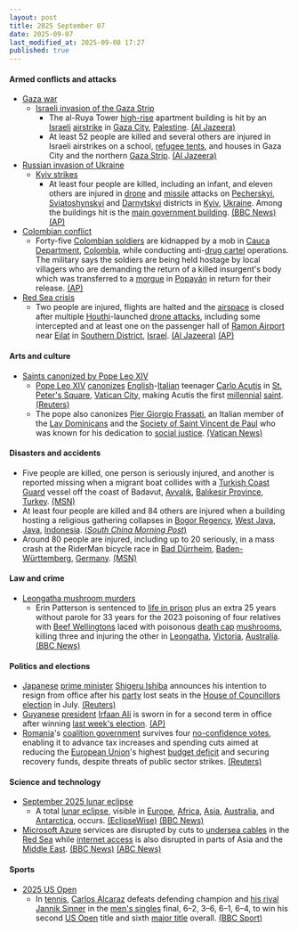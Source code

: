 ```yaml
---
layout: post
title: 2025 September 07
date: 2025-09-07
last_modified_at: 2025-09-08 17:27
published: true
---
```



#### Armed conflicts and attacks

* [Gaza war](https://en.wikipedia.org/wiki/Gaza_war "Gaza war")
  * [Israeli invasion of the Gaza Strip](https://en.wikipedia.org/wiki/Israeli_invasion_of_the_Gaza_Strip "Israeli invasion of the Gaza Strip")
    * The al-Ruya Tower [high-rise](https://en.wikipedia.org/wiki/Tower_block "Tower block") apartment building is hit by an [Israeli](https://en.wikipedia.org/wiki/Israel_Defense_Forces "Israel Defense Forces") [airstrike](https://en.wikipedia.org/wiki/Airstrike "Airstrike") in [Gaza City](https://en.wikipedia.org/wiki/Gaza_City "Gaza City"), [Palestine](https://en.wikipedia.org/wiki/Palestine "Palestine"). [(Al Jazeera)](https://www.aljazeera.com/news/liveblog/2025/9/7/live-israel-bombs-school-tents-and-homes-in-gaza-city-killing-17)
    * At least 52 people are killed and several others are injured in Israeli airstrikes on a school, [refugee tents](https://en.wikipedia.org/wiki/Refugee_camp "Refugee camp"), and houses in Gaza City and the northern [Gaza Strip](https://en.wikipedia.org/wiki/Gaza_Strip "Gaza Strip"). [(Al Jazeera)](https://www.aljazeera.com/news/liveblog/2025/9/7/live-israel-bombs-school-tents-and-homes-in-gaza-city-killing-17)
* [Russian invasion of Ukraine](https://en.wikipedia.org/wiki/Russian_invasion_of_Ukraine "Russian invasion of Ukraine")
  * [Kyiv strikes](https://en.wikipedia.org/wiki/Kyiv_strikes_%282022%E2%80%93present%29 "Kyiv strikes (2022–present)")
    * At least four people are killed, including an infant, and eleven others are injured in [drone](https://en.wikipedia.org/wiki/Drone_warfare "Drone warfare") and [missile](https://en.wikipedia.org/wiki/Missile "Missile") attacks on [Pecherskyi](https://en.wikipedia.org/wiki/Pecherskyi_District "Pecherskyi District"), [Sviatoshynskyi](https://en.wikipedia.org/wiki/Sviatoshynskyi_District "Sviatoshynskyi District") and [Darnytskyi](https://en.wikipedia.org/wiki/Darnytskyi_District "Darnytskyi District") districts in [Kyiv](https://en.wikipedia.org/wiki/Kyiv "Kyiv"), [Ukraine](https://en.wikipedia.org/wiki/Ukraine "Ukraine"). Among the buildings hit is the [main government building](https://en.wikipedia.org/wiki/Government_Building%2C_Kyiv "Government Building, Kyiv"). [(BBC News)](https://www.bbc.com/news/articles/cpq5dl5y4nlo) [(AP)](https://apnews.com/article/russia-ukraine-war-kyiv-attack-putin-zelenskyy-3ac9053a31872b2e7a1191ef31d595fb)
* [Colombian conflict](https://en.wikipedia.org/wiki/Colombian_conflict "Colombian conflict")
  * Forty-five [Colombian soldiers](https://en.wikipedia.org/wiki/National_Army_of_Colombia "National Army of Colombia") are kidnapped by a mob in [Cauca Department](https://en.wikipedia.org/wiki/Cauca_Department "Cauca Department"), [Colombia](https://en.wikipedia.org/wiki/Colombia "Colombia"), while conducting anti-[drug cartel](https://en.wikipedia.org/wiki/Drug_cartel "Drug cartel") operations. The military says the soldiers are being held hostage by local villagers who are demanding the return of a killed insurgent's body which was transferred to a [morgue](https://en.wikipedia.org/wiki/Morgue "Morgue") in [Popayán](https://en.wikipedia.org/wiki/Popay%C3%A1n "Popayán") in return for their release. [(AP)](https://apnews.com/article/colombia-soldiers-kidnapped-micay-canyon-farc-16163c76a2dbbfb9312b2462b99ea2a2)
* [Red Sea crisis](https://en.wikipedia.org/wiki/Red_Sea_crisis "Red Sea crisis")
  * Two people are injured, flights are halted and the [airspace](https://en.wikipedia.org/wiki/Airspace "Airspace") is closed after multiple [Houthi](https://en.wikipedia.org/wiki/Houthis "Houthis")-launched [drone attacks](https://en.wikipedia.org/wiki/Drone_warfare "Drone warfare"), including some intercepted and at least one on the passenger hall of [Ramon Airport](https://en.wikipedia.org/wiki/Ramon_Airport "Ramon Airport") near [Eilat](https://en.wikipedia.org/wiki/Eilat "Eilat") in [Southern District](https://en.wikipedia.org/wiki/Southern_District_%28Israel%29 "Southern District (Israel)"), [Israel](https://en.wikipedia.org/wiki/Israel "Israel"). [(Al Jazeera)](https://www.aljazeera.com/news/2025/9/7/israeli-military-says-drone-launched-from-yemen-hits-airport-arrivals-hall) [(AP)](https://apnews.com/article/israel-yemen-houthis-airport-ramon-drones-eilat-185b1579e406dde80d77d7333b5ded63)

#### Arts and culture

* [Saints canonized by Pope Leo XIV](https://en.wikipedia.org/wiki/List_of_saints_canonized_by_Pope_Leo_XIV "List of saints canonized by Pope Leo XIV")
  * [Pope Leo XIV](https://en.wikipedia.org/wiki/Pope_Leo_XIV "Pope Leo XIV") [canonizes](https://en.wikipedia.org/wiki/Canonization "Canonization") [English](https://en.wikipedia.org/wiki/English_people "English people")-[Italian](https://en.wikipedia.org/wiki/Italians "Italians") teenager [Carlo Acutis](https://en.wikipedia.org/wiki/Carlo_Acutis "Carlo Acutis") in [St. Peter's Square](https://en.wikipedia.org/wiki/St._Peter%27s_Square "St. Peter's Square"), [Vatican City](https://en.wikipedia.org/wiki/Vatican_City "Vatican City"), making Acutis the first [millennial](https://en.wikipedia.org/wiki/Millennial "Millennial") [saint](https://en.wikipedia.org/wiki/Saint "Saint"). [(Reuters)](https://www.reuters.com/world/teen-coder-made-first-millennial-catholic-saint-youthful-vatican-event-2025-09-07/)
  * The pope also canonizes [Pier Giorgio Frassati](https://en.wikipedia.org/wiki/Pier_Giorgio_Frassati "Pier Giorgio Frassati"), an Italian member of the [Lay Dominicans](https://en.wikipedia.org/wiki/Third_Order_of_Saint_Dominic "Third Order of Saint Dominic") and the [Society of Saint Vincent de Paul](https://en.wikipedia.org/wiki/Society_of_Saint_Vincent_de_Paul "Society of Saint Vincent de Paul") who was known for his dedication to [social justice](https://en.wikipedia.org/wiki/Social_justice "Social justice"). [(Vatican News)](https://www.vaticannews.va/en/church/news/2025-09/pier-giorgio-frassati-a-true-brother-to-be-canonized-by-pope-leo.html)

#### Disasters and accidents

* Five people are killed, one person is seriously injured, and another is reported missing when a migrant boat collides with a [Turkish Coast Guard](https://en.wikipedia.org/wiki/Coast_Guard_Command_%28Turkey%29 "Coast Guard Command (Turkey)") vessel off the coast of Badavut, [Ayvalık](https://en.wikipedia.org/wiki/Ayval%C4%B1k "Ayvalık"), [Balıkesir Province](https://en.wikipedia.org/wiki/Bal%C4%B1kesir_Province "Balıkesir Province"), [Turkey](https://en.wikipedia.org/wiki/Turkey "Turkey"). [(MSN)](https://www.msn.com/en-ca/news/world/five-killed-after-migrant-boat-hits-coast-guard-vessel-off-northwest-turkey/ar-AA1M31i9?ocid=winp1taskbar&cvid=97740216012d4457b535e70ed6301dc5&ei=9)
* At least four people are killed and 84 others are injured when a building hosting a religious gathering collapses in [Bogor Regency](https://en.wikipedia.org/wiki/Bogor_Regency "Bogor Regency"), [West Java](https://en.wikipedia.org/wiki/West_Java "West Java"), [Java](https://en.wikipedia.org/wiki/Java "Java"), [Indonesia](https://en.wikipedia.org/wiki/Indonesia "Indonesia"). [(*South China Morning Post*)](https://www.scmp.com/news/asia/southeast-asia/article/3324669/4-dead-dozens-injured-indonesia-building-collapse)
* Around 80 people are injured, including up to 20 seriously, in a mass crash at the RiderMan bicycle race in [Bad Dürrheim](https://en.wikipedia.org/wiki/Bad_D%C3%BCrrheim "Bad Dürrheim"), [Baden-Württemberg](https://en.wikipedia.org/wiki/Baden-W%C3%BCrttemberg "Baden-Württemberg"), [Germany](https://en.wikipedia.org/wiki/Germany "Germany"). [(MSN)](https://www.msn.com/en-ca/news/world/up-to-70-hurt-after-mass-crash-at-germany-s-riderman-cycle-race/ar-AA1M3Dt8?ocid=winp1taskbar&cvid=3390169eebef445185afb55d7617fd41&ei=40)

#### Law and crime

* [Leongatha mushroom murders](https://en.wikipedia.org/wiki/Leongatha_mushroom_murders "Leongatha mushroom murders")
  * Erin Patterson is sentenced to [life in prison](https://en.wikipedia.org/wiki/Life_in_prison "Life in prison") plus an extra 25 years without parole for 33 years for the 2023 poisoning of four relatives with [Beef Wellingtons](https://en.wikipedia.org/wiki/Beef_Wellington "Beef Wellington") laced with poisonous [death cap](https://en.wikipedia.org/wiki/Amanita_phalloides "Amanita phalloides") [mushrooms](https://en.wikipedia.org/wiki/Mushroom "Mushroom"), killing three and injuring the other in [Leongatha](https://en.wikipedia.org/wiki/Leongatha "Leongatha"), [Victoria](https://en.wikipedia.org/wiki/Victoria%2C_Australia "Victoria, Australia"), [Australia](https://en.wikipedia.org/wiki/Australia "Australia"). [(BBC News)](https://www.bbc.com/news/live/cp8jmmzv256t)

#### Politics and elections

* [Japanese](https://en.wikipedia.org/wiki/Japan "Japan") [prime minister](https://en.wikipedia.org/wiki/Prime_Minister_of_Japan "Prime Minister of Japan") [Shigeru Ishiba](https://en.wikipedia.org/wiki/Shigeru_Ishiba "Shigeru Ishiba") announces his intention to resign from office after his [party](https://en.wikipedia.org/wiki/Liberal_Democratic_Party_%28Japan%29 "Liberal Democratic Party (Japan)") lost seats in the [House of Councillors election](https://en.wikipedia.org/wiki/2025_Japanese_House_of_Councillors_election "2025 Japanese House of Councillors election") in July. [(Reuters)](https://www.reuters.com/world/japan-pm-ishiba-will-resign-avoid-party-split-media-report-2025-09-07/)
* [Guyanese](https://en.wikipedia.org/wiki/Guyana "Guyana") [president](https://en.wikipedia.org/wiki/President_of_Guyana "President of Guyana") [Irfaan Ali](https://en.wikipedia.org/wiki/Irfaan_Ali "Irfaan Ali") is sworn in for a second term in office after winning [last week's election](https://en.wikipedia.org/wiki/2025_Guyanese_general_election "2025 Guyanese general election"). [(AP)](https://apnews.com/article/irfaan-ali-guyana-oil-president-progressive-party-58b9d8362f06bc316f589156d985f6aa)
* [Romania](https://en.wikipedia.org/wiki/Romania "Romania")'s [coalition government](https://en.wikipedia.org/wiki/Bolojan_cabinet "Bolojan cabinet") survives four [no-confidence votes](https://en.wikipedia.org/wiki/Motion_of_no_confidence "Motion of no confidence"), enabling it to advance tax increases and spending cuts aimed at reducing the [European Union](https://en.wikipedia.org/wiki/European_Union "European Union")'s highest [budget deficit](https://en.wikipedia.org/wiki/Budget_deficit "Budget deficit") and securing recovery funds, despite threats of public sector strikes. [(Reuters)](https://www.reuters.com/world/romanian-coalition-government-survives-multiple-no-confidence-votes-over-deficit-2025-09-07/)

#### Science and technology

* [September 2025 lunar eclipse](https://en.wikipedia.org/wiki/September_2025_lunar_eclipse "September 2025 lunar eclipse")
  * A total [lunar eclipse](https://en.wikipedia.org/wiki/Lunar_eclipse "Lunar eclipse"), visible in [Europe](https://en.wikipedia.org/wiki/Europe "Europe"), [Africa](https://en.wikipedia.org/wiki/Africa "Africa"), [Asia](https://en.wikipedia.org/wiki/Asia "Asia"), [Australia](https://en.wikipedia.org/wiki/Australia "Australia"), and [Antarctica](https://en.wikipedia.org/wiki/Antarctica "Antarctica"), occurs. [(EclipseWise)](https://eclipsewise.com/lunar/LEprime/2001-2100/LE2025Sep07Tprime.html) [(BBC News)](https://www.bbc.com/news/articles/c8739rrez23o)
* [Microsoft Azure](https://en.wikipedia.org/wiki/Microsoft_Azure "Microsoft Azure") services are disrupted by cuts to [undersea cables](https://en.wikipedia.org/wiki/Submarine_cable "Submarine cable") in the [Red Sea](https://en.wikipedia.org/wiki/Red_Sea "Red Sea") while [internet access](https://en.wikipedia.org/wiki/Internet_access "Internet access") is also disrupted in parts of Asia and the [Middle East](https://en.wikipedia.org/wiki/Middle_East "Middle East"). [(BBC News)](https://www.bbc.com/news/articles/c3rvx470yg8o) [(ABC News)](https://abcnews.go.com/International/wireStory/undersea-cables-cut-red-sea-disrupting-internet-access-125334372)

#### Sports

* [2025 US Open](https://en.wikipedia.org/wiki/2025_US_Open_%28tennis%29 "2025 US Open (tennis)")
  * In [tennis](https://en.wikipedia.org/wiki/Tennis "Tennis"), [Carlos Alcaraz](https://en.wikipedia.org/wiki/Carlos_Alcaraz "Carlos Alcaraz") defeats defending champion and [his rival](https://en.wikipedia.org/wiki/Alcaraz%E2%80%93Sinner_rivalry "Alcaraz–Sinner rivalry") [Jannik Sinner](https://en.wikipedia.org/wiki/Jannik_Sinner "Jannik Sinner") in the [men's singles](https://en.wikipedia.org/wiki/2025_US_Open_%E2%80%93_Men%27s_singles "2025 US Open – Men's singles") final, 6–2, 3–6, 6–1, 6–4, to win his second [US Open](https://en.wikipedia.org/wiki/US_Open_%28tennis%29 "US Open (tennis)") title and sixth [major title](https://en.wikipedia.org/wiki/Grand_Slam_%28tennis%29 "Grand Slam (tennis)") overall. [(BBC Sport)](https://www.bbc.com/sport/tennis/articles/c8xrpd5jeveo)
